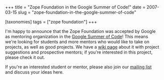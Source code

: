 +++
title = "Zope Foundation in the Google Summer of Code!"
date = 2007-03-15
slug = "zope-foundation-in-the-google-summer-of-code"

[taxonomies]
tags = ["zope foundation"]
+++

I'm happy to announce that the Zope Foundation was accepted by Google as
mentoring organization in the [Google Summer of
Code](http://code.google.com/soc)! This means we're looking for students
and more mentors who would like to take on projects, as well as good
projects. We have a [wiki
page](http://wiki.zope.org/zope3/SummerOfCode2007) about it with project
suggestions and prospective mentors; if you're interested in this
project, please check it out.

If you're an interested student or mentor, please also join our [mailing
list](http://mail.zope.org/mailman/listinfo/gsoc) and discuss your ideas
here.
